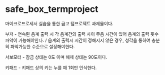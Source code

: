 # safe_box_termproject
마이크로프로세서 실습을 통한 금고 텀프로젝트 과제물이다.

부저 - 연속된 음계 출력 시 각 음계간의 출력 사이 무음 시간이 있어 음계의 출력 횟수 파악이 가능해야한다. / 음계의 출력시 시간이 정해지지 않은 경우, 청각을 통하여 충분히 파악가능한 수준으로 설정해야한다. 


서보모터 - 잠금 상태는 0도 이며 해제 상태는 90도이다. 

키패드 - 키패드 상의 키는 누를 때 1회만 인식한다. 
